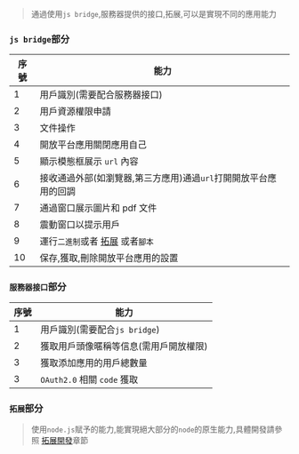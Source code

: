> 通過使用`js bridge`,服務器提供的接口,拓展,可以是實現不同的應用能力

### `js bridge`部分

| 序號 | 能力                                                                       |
| ---- | -------------------------------------------------------------------------- |
| 1    | 用戶識別(需要配合服務器接口)                                               |
| 2    | 用戶資源權限申請                                                           |
| 3    | 文件操作                                                                   |
| 4    | 開放平台應用關閉應用自己                                                   |
| 5    | 顯示模態框展示 `url` 內容                                                  |
| 6    | 接收通過外部(如瀏覽器,第三方應用)通過`url`打開開放平台應用的回調           |
| 7    | 通過窗口展示圖片和 pdf 文件                                                |
| 8    | 震動窗口以提示用戶                                                         |
| 9    | 運行`二進制`或者 [拓展](/#/extension-develop/default ':ignore') 或者`腳本` |
| 10   | 保存,獲取,刪除開放平台應用的設置                                           |

### `服務器接口`部分

| 序號 | 能力                                   |
| ---- | -------------------------------------- |
| 1    | 用戶識別(需要配合`js bridge`)          |
| 2    | 獲取用戶頭像暱稱等信息(需用戶開放權限) |
| 3    | 獲取添加應用的用戶總數量               |
| 3    | `OAuth2.0` 相關 `code` 獲取            |

### `拓展`部分

> 使用`node.js`賦予的能力,能實現絕大部分的`node`的原生能力,具體開發請參照 [拓展開發](/#/extension-develop/default ':ignore')章節
